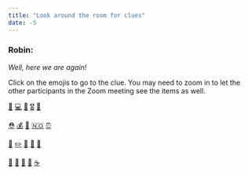 ```yaml
---
title: "Look around the room for clues"
date: -5
---
```



### Robin:

_Well, here we are again!_

Click on the emojis to go to the clue. You may need to zoom in to let the other participants in the Zoom meeting see the items as well.

[👞](/items/try_again)   [💻](/items/try_again)   [🧷](/items/try_again)   [🎖](/items/try_again)   [📄](/items/pocket)

[⛑](/items/try_again)   [💰](/items/money)   [🐁](/items/mouse)   [🇳🇴](/items/norway)   [⏰](/items/try_again)

[🧊](/items/this_is_the_final_clue)   [✏️](/items/try_again)   [🍎](/items/try_again)   [🦁](/items/predator)   [🎩](/items/try_again)

[🧩](/items/rick_astley)   [🔎](/items/sherlock)   [🍫](/items/chocolate)   [🧶](/items/thread)   [☕️](/items/coffee)


